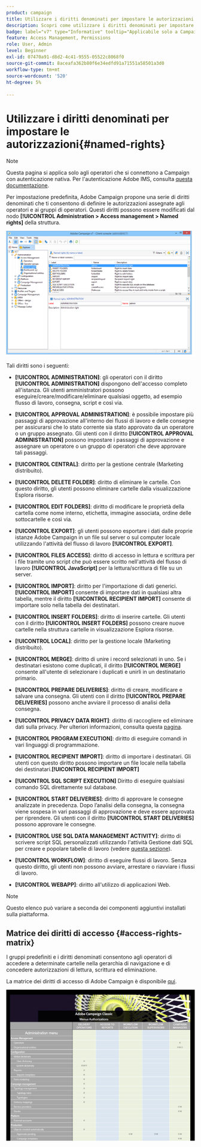 ```yaml
---
product: campaign
title: Utilizzare i diritti denominati per impostare le autorizzazioni
description: Scopri come utilizzare i diritti denominati per impostare le autorizzazioni
badge: label="v7" type="Informative" tooltip="Applicabile solo a Campaign Classic v7"
feature: Access Management, Permissions
role: User, Admin
level: Beginner
exl-id: 07470a91-d8d2-4c41-9555-05522c8068f0
source-git-commit: 8aceafa362b80f6e34edfd91a71551a58501a3d0
workflow-type: tm+mt
source-wordcount: '520'
ht-degree: 5%

---
```


# Utilizzare i diritti denominati per impostare le autorizzazioni{#named-rights}

>[!NOTE]
>
>Questa pagina si applica solo agli operatori che si connettono a Campaign con autenticazione nativa. Per l&#39;autenticazione Adobe IMS, consulta [questa documentazione](https://helpx.adobe.com/enterprise/using/manage-permissions-and-roles.html).

Per impostazione predefinita, Adobe Campaign propone una serie di diritti denominati che ti consentono di definire le autorizzazioni assegnate agli operatori e ai gruppi di operatori. Questi diritti possono essere modificati dal nodo **[!UICONTROL Administration > Access management > Named rights]** della struttura.

![](assets/s_ncs_admin_named_rights.png)

Tali diritti sono i seguenti:

* **[!UICONTROL ADMINISTRATION]**: gli operatori con il diritto **[!UICONTROL ADMINISTRATION]** dispongono dell&#39;accesso completo all&#39;istanza. Gli utenti amministratori possono eseguire/creare/modificare/eliminare qualsiasi oggetto, ad esempio flusso di lavoro, consegna, script e così via.

* **[!UICONTROL APPROVAL ADMINISTRATION]**: è possibile impostare più passaggi di approvazione all&#39;interno dei flussi di lavoro e delle consegne per assicurarsi che lo stato corrente sia stato approvato da un operatore o un gruppo assegnato. Gli utenti con il diritto **[!UICONTROL APPROVAL ADMINISTRATION]** possono impostare i passaggi di approvazione e assegnare un operatore o un gruppo di operatori che deve approvare tali passaggi.

* **[!UICONTROL CENTRAL]**: diritto per la gestione centrale (Marketing distribuito).

* **[!UICONTROL DELETE FOLDER]**: diritto di eliminare le cartelle. Con questo diritto, gli utenti possono eliminare cartelle dalla visualizzazione Esplora risorse.

* **[!UICONTROL EDIT FOLDERS]**: diritto di modificare le proprietà della cartella come nome interno, etichetta, immagine associata, ordine delle sottocartelle e così via.

* **[!UICONTROL EXPORT]**: gli utenti possono esportare i dati dalle proprie istanze Adobe Campaign in un file sul server o sul computer locale utilizzando l&#39;attività del flusso di lavoro **[!UICONTROL EXPORT]**.

* **[!UICONTROL FILES ACCESS]**: diritto di accesso in lettura e scrittura per i file tramite uno script che può essere scritto nell&#39;attività del flusso di lavoro **[!UICONTROL JavaScript]** per la lettura/scrittura di file su un server.

* **[!UICONTROL IMPORT]**: diritto per l&#39;importazione di dati generici. **[!UICONTROL IMPORT]** consente di importare dati in qualsiasi altra tabella, mentre il diritto **[!UICONTROL RECIPIENT IMPORT]** consente di importare solo nella tabella dei destinatari.

* **[!UICONTROL INSERT FOLDERS]**: diritto di inserire cartelle. Gli utenti con il diritto **[!UICONTROL INSERT FOLDERS]** possono creare nuove cartelle nella struttura cartelle in visualizzazione Esplora risorse.

* **[!UICONTROL LOCAL]**: diritto per la gestione locale (Marketing distribuito).

* **[!UICONTROL MERGE]**: diritto di unire i record selezionati in uno. Se i destinatari esistono come duplicati, il diritto **[!UICONTROL MERGE]** consente all&#39;utente di selezionare i duplicati e unirli in un destinatario primario.

* **[!UICONTROL PREPARE DELIVERIES]**: diritto di creare, modificare e salvare una consegna. Gli utenti con il diritto **[!UICONTROL PREPARE DELIVERIES]** possono anche avviare il processo di analisi della consegna.

* **[!UICONTROL PRIVACY DATA RIGHT]**: diritto di raccogliere ed eliminare dati sulla privacy. Per ulteriori informazioni, consulta questa [pagina](https://helpx.adobe.com/it/campaign/kb/acc-privacy.html).

* **[!UICONTROL PROGRAM EXECUTION]**: diritto di eseguire comandi in vari linguaggi di programmazione.

* **[!UICONTROL RECIPIENT IMPORT]**: diritto di importare i destinatari. Gli utenti con questo diritto possono importare un file locale nella tabella dei destinatari.**[!UICONTROL RECIPIENT IMPORT]**

* **[!UICONTROL SQL SCRIPT EXECUTION]** Diritto di eseguire qualsiasi comando SQL direttamente sul database.

* **[!UICONTROL START DELIVERIES]**: diritto di approvare le consegne analizzate in precedenza. Dopo l’analisi della consegna, la consegna viene sospesa in vari passaggi di approvazione e deve essere approvata per riprendere. Gli utenti con il diritto **[!UICONTROL START DELIVERIES]** possono approvare le consegne.

* **[!UICONTROL USE SQL DATA MANAGEMENT ACTIVITY]**: diritto di scrivere script SQL personalizzati utilizzando l&#39;attività Gestione dati SQL per creare e popolare tabelle di lavoro (vedere [questa sezione](../../workflow/using/sql-data-management.md)).

* **[!UICONTROL WORKFLOW]**: diritto di eseguire flussi di lavoro. Senza questo diritto, gli utenti non possono avviare, arrestare o riavviare i flussi di lavoro.

* **[!UICONTROL WEBAPP]**: diritto all&#39;utilizzo di applicazioni Web.

>[!NOTE]
>
>Questo elenco può variare a seconda dei componenti aggiuntivi installati sulla piattaforma.

## Matrice dei diritti di accesso {#access-rights-matrix}

I gruppi predefiniti e i diritti denominati consentono agli operatori di accedere a determinate cartelle nella gerarchia di navigazione e di concedere autorizzazioni di lettura, scrittura ed eliminazione.

La matrice dei diritti di accesso di Adobe Campaign è disponibile [qui](/help/platform/using/assets/access-rights-matrix.pdf).

[![immagine](assets/do-not-localize/user_management.png)](https://experienceleague.adobe.com/docs/campaign-classic/assets/access-rights-matrix.pdf)
